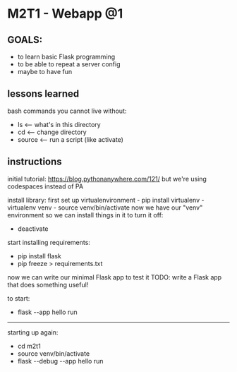 # M2T1 - Webapp @1

## GOALS:
- to learn basic Flask programming
- to be able to repeat a server config
- maybe to have fun

## lessons learned
bash commands you cannot live without:
- ls     <-- what's in this directory
- cd     <-- change directory
- source     <-- run a script (like activate)

## instructions
initial tutorial: https://blog.pythonanywhere.com/121/
but we're using codespaces instead of PA

install library:
first set up virtualenvironment
    - pip install virtualenv
    - virtualenv venv
    - source venv/bin/activate
now we have our "venv" environment so we can install things in it
to turn it off:
- deactivate

start installing requirements:
- pip install flask
- pip freeze > requirements.txt

now we can write our minimal Flask app to test it
TODO: write a Flask app that does something useful!

to start:
- flask --app hello run

----
starting up again:
- cd m2t1
- source venv/bin/activate
- flask --debug --app hello run
